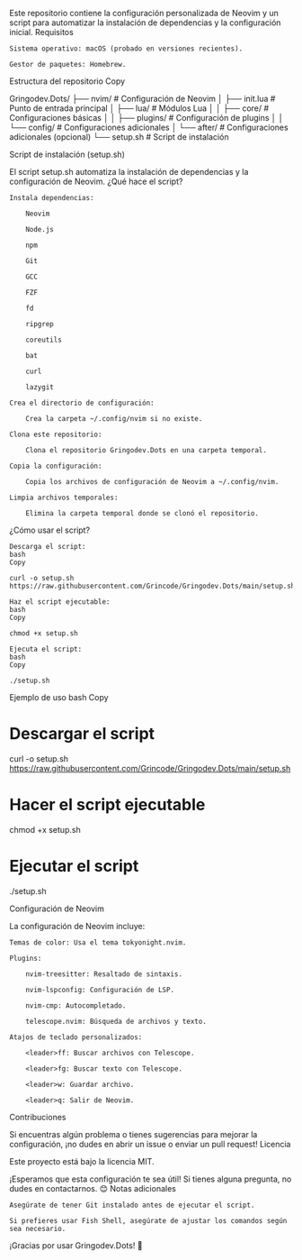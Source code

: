 Este repositorio contiene la configuración personalizada de Neovim y un script para automatizar la instalación de dependencias y la configuración inicial.
Requisitos

    Sistema operativo: macOS (probado en versiones recientes).

    Gestor de paquetes: Homebrew.

Estructura del repositorio
Copy

Gringodev.Dots/
├── nvim/ # Configuración de Neovim
│ ├── init.lua # Punto de entrada principal
│ ├── lua/ # Módulos Lua
│ │ ├── core/ # Configuraciones básicas
│ │ ├── plugins/ # Configuración de plugins
│ │ └── config/ # Configuraciones adicionales
│ └── after/ # Configuraciones adicionales (opcional)
└── setup.sh # Script de instalación

Script de instalación (setup.sh)

El script setup.sh automatiza la instalación de dependencias y la configuración de Neovim.
¿Qué hace el script?

    Instala dependencias:

        Neovim

        Node.js

        npm

        Git

        GCC

        FZF

        fd

        ripgrep

        coreutils

        bat

        curl

        lazygit

    Crea el directorio de configuración:

        Crea la carpeta ~/.config/nvim si no existe.

    Clona este repositorio:

        Clona el repositorio Gringodev.Dots en una carpeta temporal.

    Copia la configuración:

        Copia los archivos de configuración de Neovim a ~/.config/nvim.

    Limpia archivos temporales:

        Elimina la carpeta temporal donde se clonó el repositorio.

¿Cómo usar el script?

    Descarga el script:
    bash
    Copy

    curl -o setup.sh https://raw.githubusercontent.com/Grincode/Gringodev.Dots/main/setup.sh

    Haz el script ejecutable:
    bash
    Copy

    chmod +x setup.sh

    Ejecuta el script:
    bash
    Copy

    ./setup.sh

Ejemplo de uso
bash
Copy

# Descargar el script

curl -o setup.sh https://raw.githubusercontent.com/Grincode/Gringodev.Dots/main/setup.sh

# Hacer el script ejecutable

chmod +x setup.sh

# Ejecutar el script

./setup.sh

Configuración de Neovim

La configuración de Neovim incluye:

    Temas de color: Usa el tema tokyonight.nvim.

    Plugins:

        nvim-treesitter: Resaltado de sintaxis.

        nvim-lspconfig: Configuración de LSP.

        nvim-cmp: Autocompletado.

        telescope.nvim: Búsqueda de archivos y texto.

    Atajos de teclado personalizados:

        <leader>ff: Buscar archivos con Telescope.

        <leader>fg: Buscar texto con Telescope.

        <leader>w: Guardar archivo.

        <leader>q: Salir de Neovim.

Contribuciones

Si encuentras algún problema o tienes sugerencias para mejorar la configuración, ¡no dudes en abrir un issue o enviar un pull request!
Licencia

Este proyecto está bajo la licencia MIT.

¡Esperamos que esta configuración te sea útil! Si tienes alguna pregunta, no dudes en contactarnos. 😊
Notas adicionales

    Asegúrate de tener Git instalado antes de ejecutar el script.

    Si prefieres usar Fish Shell, asegúrate de ajustar los comandos según sea necesario.

¡Gracias por usar Gringodev.Dots! 🚀
